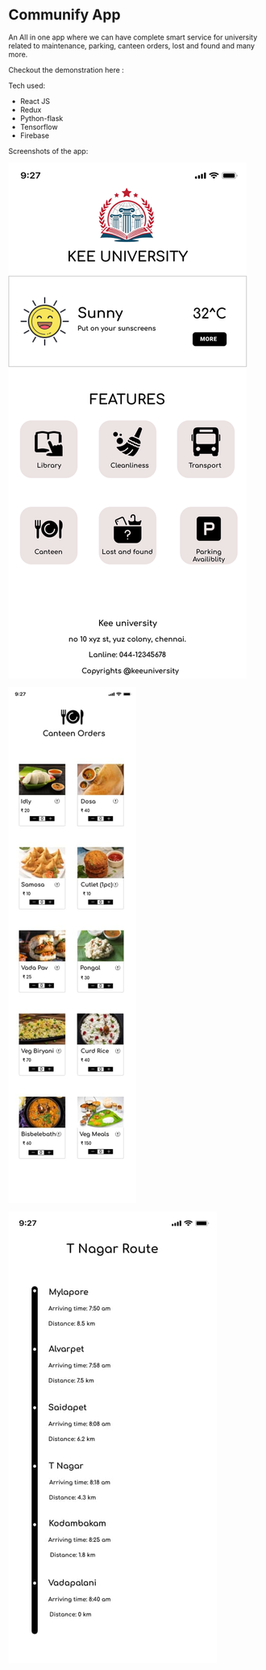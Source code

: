 # Communify App

An All in one app where we can have complete smart service for university related to maintenance, parking, canteen orders, lost and found and many more.

Checkout the demonstration here : 

Tech used:
  - React JS
  - Redux
  - Python-flask
  - Tensorflow
  - Firebase

Screenshots of the app:

![alt text](https://github.com/kd100100/communify/blob/main/React%20App/image_2021-05-16_09-56-40.png)

![alt text](https://github.com/kd100100/communify/blob/main/React%20App/canteen.jpg)

![alt text](https://github.com/kd100100/communify/blob/main/React%20App/tnagar_route.jpg)
